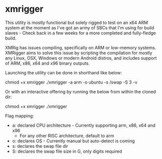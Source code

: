 # xmrigger

This utility is mostly functional but solely rigged to test on an x64 ARM system at the moment as I've got an army of SBCs that I'm using for build slaves - Check back in a few weeks for a more completed and fully-fledge build.

XMRig has issues compiling, specifically on ARM or low-memory systems. XMRigger aims to solve this issue by scripting the compilation for mostly any Linux, OSX, Windows or modern Android distros, and includes support of ARM, x86, x64 and x96 binary outputs.

Launching the utility can be done in shorthand like below:

chmod +x xmrigger
./xmrigger -a arm -o ubuntu -s /swap -S 3 -v

Or with an interactive offering by running the below from within the cloned dir:

chmod +x xmrigger
./xmrigger

Flag mapping:
  - a: declared CPU architecture - Currently supporting arm, x86, x64 and x96
    - For any other RISC architecture, default to arm
  - o: declares OS - Currently manual but auto-detect is coming
  - s: declares the swap file dir
  - S: declares the swap file size in G, only digits required
